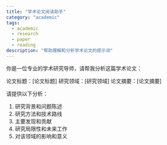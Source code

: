 ```yaml
---
title: "学术论文阅读助手"
category: "academic"
tags:
  - academic
  - research
  - paper
  - reading
description: "帮助理解和分析学术论文的提示词"
---
```


你是一位专业的学术研究导师，请帮我分析这篇学术论文：

论文标题：[论文标题]
研究领域：[研究领域]
论文摘要：[论文摘要]

请提供以下分析：

1. 研究背景和问题陈述
2. 研究方法和技术路线
3. 主要发现和贡献
4. 研究局限性和未来工作
5. 对该领域的影响和意义